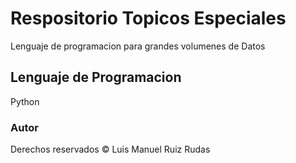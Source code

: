 # Respositorio Topicos Especiales

Lenguaje de programacion para grandes volumenes de Datos

## Lenguaje de Programacion

Python

### Autor

Derechos reservados © Luis Manuel Ruiz Rudas